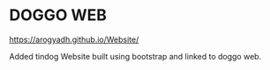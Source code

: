 # DOGGO WEB
https://arogyadh.github.io/Website/

Added tindog Website built using bootstrap and linked to doggo web.
